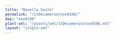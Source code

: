 ```yaml
---
title: "Novella Sesta"
permalink: "/itDecameron/nov0106/"
day: "nov0106"
plant-xml: "/assets/xml/itDecameron/nov0106.xml"
layout: "single-xml"
---
```

